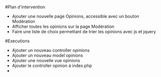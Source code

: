 #Plan d'intervention
- Ajouter une nouvelle page Opinions, accessible avec un bouton Modération
- Afficher toutes les opinions sur la page Modération
- Faire une liste de choix permettant de trier les opinions avec js et jquery

#Executions

- Ajouter un nouveau controller opinions
- Ajouter un nouveau model opinions
- Ajouter une nouvelle vue opinions
- Ajouter le controller opinion à index.php
- 
